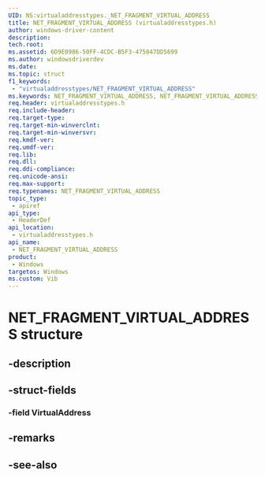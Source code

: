 ```yaml
---
UID: NS:virtualaddresstypes._NET_FRAGMENT_VIRTUAL_ADDRESS
title: NET_FRAGMENT_VIRTUAL_ADDRESS (virtualaddresstypes.h)
author: windows-driver-content
description: 
tech.root:
ms.assetid: 6D9E0986-50FF-4CDC-B5F3-475047DD5699
ms.author: windowsdriverdev
ms.date: 
ms.topic: struct
f1_keywords:
 - "virtualaddresstypes/NET_FRAGMENT_VIRTUAL_ADDRESS"
ms.keywords: NET_FRAGMENT_VIRTUAL_ADDRESS, NET_FRAGMENT_VIRTUAL_ADDRESS, 
req.header: virtualaddresstypes.h
req.include-header:
req.target-type:
req.target-min-winverclnt:
req.target-min-winversvr:
req.kmdf-ver:
req.umdf-ver:
req.lib:
req.dll:
req.ddi-compliance:
req.unicode-ansi:
req.max-support:
req.typenames: NET_FRAGMENT_VIRTUAL_ADDRESS
topic_type: 
 - apiref
api_type: 
 - HeaderDef
api_location: 
 - virtualaddresstypes.h
api_name: 
 - NET_FRAGMENT_VIRTUAL_ADDRESS
product: 
 - Windows
targetos: Windows
ms.custom: Vib
---
```


# NET_FRAGMENT_VIRTUAL_ADDRESS structure

## -description


## -struct-fields

### -field VirtualAddress
 

## -remarks

## -see-also